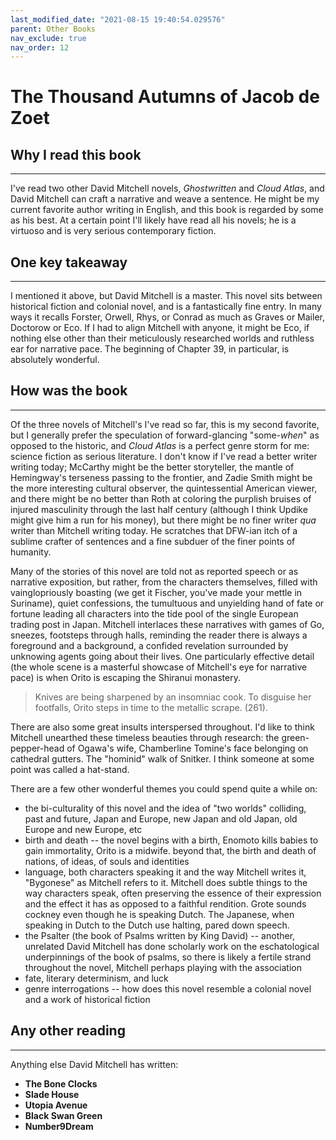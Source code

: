 ```yaml
---
last_modified_date: "2021-08-15 19:40:54.029576"
parent: Other Books
nav_exclude: true
nav_order: 12
---
```


# The Thousand Autumns of Jacob de Zoet

## Why I read this book
---
I've read two other David Mitchell novels, _Ghostwritten_ and _Cloud Atlas_, and David Mitchell can craft a narrative and weave a sentence. He might be my current favorite author writing in English, and this book is regarded by some as his best. At a certain point I'll likely have read all his novels; he is a virtuoso and is very serious contemporary fiction.

## One key takeaway
---
I mentioned it above, but David Mitchell is a master. This novel sits between historical fiction and colonial novel, and is a fantastically fine entry. In many ways it recalls Forster, Orwell, Rhys, or Conrad as much as Graves or Mailer, Doctorow or Eco. If I had to align Mitchell with anyone, it might be Eco, if nothing else other than their meticulously researched worlds and ruthless ear for narrative pace. The beginning of Chapter 39, in particular, is absolutely wonderful.

## How was the book
---
Of the three novels of Mitchell's I've read so far, this is my second favorite, but I generally prefer the speculation of forward-glancing "some-_when_" as opposed to the historic, and _Cloud Atlas_ is a perfect genre storm for me: science fiction as serious literature. I don't know if I've read a better writer writing today; McCarthy might be the better storyteller, the mantle of Hemingway's terseness passing to the frontier, and Zadie Smith might be the more interesting cultural observer, the quintessential American viewer, and there might be no better than Roth at coloring the purplish bruises of injured masculinity through the last half century (although I think Updike might give him a run for his money), but there might be no finer writer _qua_ writer than Mitchell writing today. He scratches that DFW-ian itch of a sublime crafter of sentences and a fine subduer of the finer points of humanity.

Many of the stories of this novel are told not as reported speech or as narrative exposition, but rather, from the characters themselves, filled with vainglopriously boasting (we get it Fischer, you've made your mettle in Suriname), quiet confessions, the tumultuous and unyielding hand of fate or fortune leading all characters into the tide pool of the single European trading post in Japan. Mitchell interlaces these narratives with games of Go, sneezes, footsteps through halls, reminding the reader there is always a foreground and a background, a confided revelation surrounded by unknowing agents going about their lives. One particularly effective detail (the whole scene is a masterful showcase of Mitchell's eye for narrative pace) is when Orito is escaping the Shiranui monastery.
> Knives are being sharpened by an insomniac cook. To disguise her footfalls, Orito steps in time to the metallic scrape. (261).

There are also some great insults interspersed throughout. I'd like to think Mitchell unearthed these timeless beauties through research: the green-pepper-head of Ogawa's wife, Chamberline Tomine's face belonging on cathedral gutters. The "hominid" walk of Snitker. I think someone at some point was called a hat-stand.

There are a few other wonderful themes you could spend quite a while on:
- the bi-culturality of this novel and the idea of "two worlds" colliding, past and future, Japan and Europe, new Japan and old Japan, old Europe and new Europe, etc
- birth and death -- the novel begins with a birth, Enomoto kills babies to gain immortality, Orito is a midwife. beyond that, the birth and death of nations, of ideas, of souls and identities
- language, both characters speaking it and the way Mitchell writes it, "Bygonese" as Mitchell refers to it. Mitchell does subtle things to the way characters speak, often preserving the essence of their expression and the effect it has as opposed to a faithful rendition. Grote sounds cockney even though he is speaking Dutch. The Japanese, when speaking in Dutch to the Dutch use halting, pared down speech.
- the Psalter (the book of Psalms written by King David) -- another, unrelated David Mitchell has done scholarly work on the eschatological underpinnings of the book of psalms, so there is likely a fertile strand throughout the novel, Mitchell perhaps playing with the association
- fate, literary determinism, and luck
- genre interrogations -- how does this novel resemble a colonial novel and a work of historical fiction

## Any other reading
---
Anything else David Mitchell has written:
- **The Bone Clocks**
- **Slade House**
- **Utopia Avenue**
- **Black Swan Green**
- **Number9Dream**